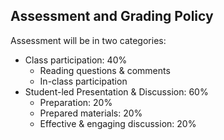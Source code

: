 ## Assessment and Grading Policy

Assessment will be in two categories:
- Class participation: 40% 
  - Reading questions & comments
  - In-class participation
- Student-led Presentation & Discussion:  60%
  - Preparation:  20%
  - Prepared materials: 20%
  - Effective & engaging discussion: 20%
